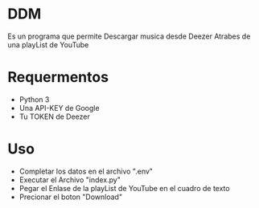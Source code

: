 # DDM
Es un programa que permite Descargar musica desde Deezer Atrabes de una playList de YouTube 

# Requermentos
- Python 3
- Una API-KEY de Google
- Tu TOKEN de Deezer
# Uso
- Completar los datos en el archivo ".env"
- Executar el Archivo "index.py"
- Pegar el Enlase de la playList de YouTube en el cuadro de texto 
- Precionar el boton "Download"


